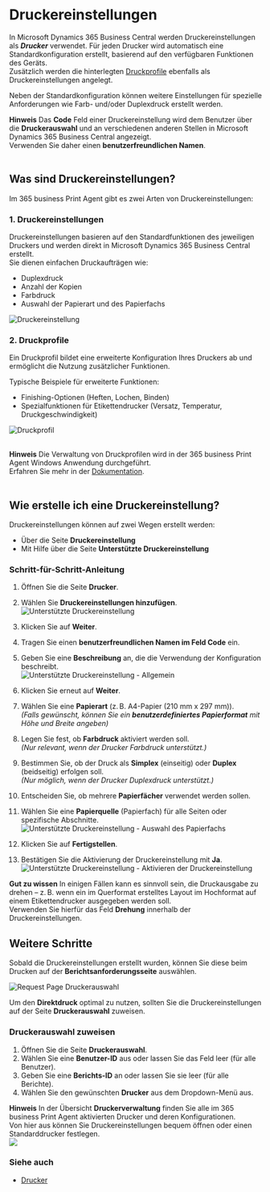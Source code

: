 # Druckereinstellungen

In Microsoft Dynamics 365 Business Central werden Druckereinstellungen als **_Drucker_** verwendet. Für jeden Drucker wird automatisch eine Standardkonfiguration erstellt, basierend auf den verfügbaren Funktionen des Geräts.  
Zusätzlich werden die hinterlegten [Druckprofile](print-agent-config-printprofile.md) ebenfalls als Druckereinstellungen angelegt.

Neben der Standardkonfiguration können weitere Einstellungen für spezielle Anforderungen wie Farb- und/oder Duplexdruck erstellt werden.

<div class="alert alert-info">
    <i class="fa-duotone fa-thin fa-lightbulb fa-lg"></i>
    <strong>Hinweis</strong>
	Das <b>Code</b> Feld einer Druckereinstellung wird dem Benutzer über die <b>Druckerauswahl</b> und an verschiedenen anderen Stellen in Microsoft Dynamics 365 Business Central angezeigt.<br>
	Verwenden Sie daher einen <b>benutzerfreundlichen Namen</b>.
</div>

<br>

## Was sind Druckereinstellungen?

Im 365 business Print Agent gibt es zwei Arten von Druckereinstellungen:

### 1. Druckereinstellungen

Druckereinstellungen basieren auf den Standardfunktionen des jeweiligen Druckers und werden direkt in Microsoft Dynamics 365 Business Central erstellt.  
Sie dienen einfachen Druckaufträgen wie:

- Duplexdruck
- Anzahl der Kopien
- Farbdruck
- Auswahl der Papierart und des Papierfachs

![Druckereinstellung](/assets/images/365-business-print-agent/1b3143accd75d67305341ac9a314b681aa754fe966df87c434e0d240752862a8.png)  

### 2. Druckprofile

Ein Druckprofil bildet eine erweiterte Konfiguration Ihres Druckers ab und ermöglicht die Nutzung zusätzlicher Funktionen.

Typische Beispiele für erweiterte Funktionen:

- Finishing-Optionen (Heften, Lochen, Binden)
- Spezialfunktionen für Etikettendrucker (Versatz, Temperatur, Druckgeschwindigkeit)

![Druckprofil](/assets/images/365-business-print-agent/73601980-d650-4193-8c9e-26e8fe823e1b.png)

<br>

<div class="alert alert-info">
    <i class="fa-duotone fa-thin fa-lightbulb fa-lg"></i>
    <strong>Hinweis</strong>
	Die Verwaltung von Druckprofilen wird in der 365 business Print Agent Windows Anwendung durchgeführt.<br>
    Erfahren Sie mehr in der <a href="print-agent-config-printprofile.md">Dokumentation</a>.
</div>

<br>

## Wie erstelle ich eine Druckereinstellung?

Druckereinstellungen können auf zwei Wegen erstellt werden:

- Über die Seite **Druckereinstellung**
- Mit Hilfe über die Seite **Unterstützte Druckereinstellung**

### Schritt-für-Schritt-Anleitung

1. Öffnen Sie die Seite **Drucker**.
2. Wählen Sie **Druckereinstellungen hinzufügen**.<br>
    ![Unterstützte Druckereinstellung](/assets/images/365-business-print-agent/3dec41cc0618402d763e35f398cfac74961504a8b36643f152e31f10c428c125.png)
	
3. Klicken Sie auf **Weiter**.
4. Tragen Sie einen **benutzerfreundlichen Namen im Feld Code** ein.
5. Geben Sie eine **Beschreibung** an, die die Verwendung der Konfiguration beschreibt.<br>
    ![Unterstützte Druckereinstellung - Allgemein](/assets/images/365-business-print-agent/1a276d89ea83cdf50266c0cf659f387072d70168d92310a935b122fe2009b856.png)
	
6. Klicken Sie erneut auf **Weiter**.
7. Wählen Sie eine **Papierart** (z. B. A4-Papier (210 mm x 297 mm)).  
    _(Falls gewünscht, können Sie ein **benutzerdefiniertes Papierformat** mit Höhe und Breite angeben)_
8. Legen Sie fest, ob **Farbdruck** aktiviert werden soll.  
    _(Nur relevant, wenn der Drucker Farbdruck unterstützt.)_
9. Bestimmen Sie, ob der Druck als **Simplex** (einseitig) oder **Duplex** (beidseitig) erfolgen soll.  
    _(Nur möglich, wenn der Drucker Duplexdruck unterstützt.)_
10. Entscheiden Sie, ob mehrere **Papierfächer** verwendet werden sollen.
11. Wählen Sie eine **Papierquelle** (Papierfach) für alle Seiten oder spezifische Abschnitte.<br>
     ![Unterstützte Druckereinstellung - Auswahl des Papierfachs](/assets/images/365-business-print-agent/8a5abd438a19a5badc512c15d08a0ebb706f4c491593f4f58e616e8c3a1f9e8f.png)
	 
12. Klicken Sie auf **Fertigstellen**.
13. Bestätigen Sie die Aktivierung der Druckereinstellung mit **Ja**.<br>
     ![Unterstützte Druckereinstellung - Aktivieren der Druckereinstellung](/assets/images/365-business-print-agent/e5a81f4c85fe8f35f56e061524f6e9b021a7b856078c0fe3a49ba1fbc607ce97.png)
	

<div class="alert alert-notice">
    <i class="fa-light fa-hand-point-up fa-lg"></i>
    <strong>Gut zu wissen</strong>
	In einigen Fällen kann es sinnvoll sein, die Druckausgabe zu drehen – z. B. wenn ein im Querformat erstelltes Layout im Hochformat auf einem Etikettendrucker ausgegeben werden soll.<br>
	Verwenden Sie hierfür das Feld <b>Drehung</b> innerhalb der Druckereinstellungen.
</div>

## Weitere Schritte

Sobald die Druckereinstellungen erstellt wurden, können Sie diese beim Drucken auf der **Berichtsanforderungsseite** auswählen.

![Request Page Druckerauswahl](/assets/images/365-business-print-agent/7b40a7721875b4237ff74101d0c7aaafeca27c3b8155c8f22fbf6aced188a5c0.png)  

Um den **Direktdruck** optimal zu nutzen, sollten Sie die Druckereinstellungen auf der Seite **Druckerauswahl** zuweisen.

### Druckerauswahl zuweisen

1. Öffnen Sie die Seite **Druckerauswahl**.
2. Wählen Sie eine **Benutzer-ID** aus oder lassen Sie das Feld leer (für alle Benutzer).
3. Geben Sie eine **Berichts-ID** an oder lassen Sie sie leer (für alle Berichte).
4. Wählen Sie den gewünschten **Drucker** aus dem Dropdown-Menü aus.


<div class="alert alert-info">
    <i class="fa-duotone fa-thin fa-lightbulb fa-lg"></i>
    <strong>Hinweis</strong>
	In der Übersicht <b>Druckerverwaltung</b> finden Sie alle im 365 business Print Agent aktivierten Drucker und deren Konfigurationen.<br>
	Von hier aus können Sie Druckereinstellungen bequem öffnen oder einen Standarddrucker festlegen.<br>
	<img src="/assets/images/365-business-print-agent/f66b313410695f3a550f126155fc3b9d6abf9c663c5840e9d2c1887948fbfd41.png">
</div>

### Siehe auch

 - [Drucker](printer.md)
